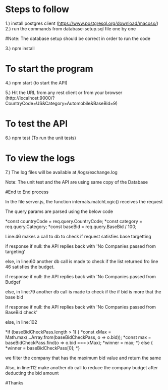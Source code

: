 # Steps to follow

1.) install postgres client (https://www.postgresql.org/download/macosx/)
2.) run the commands from database-setup.sql file one by one

#Note: The database setup should be correct in order to run the code

3.) npm install

# To start the program

4.) npm start (to start the API)

5.) Hit the URL from any rest client or from your browser (http://localhost:9000/?CountryCode=US&Category=Automobile&BaseBid=9)

# To test the API

6.) npm test (To run the unit tests)

# To view the logs

7.) The log files will be available at /logs/exchange.log

Note: The unit test and the API are using same copy of the Database

#End to End process

In the file server.js, the function internals.matchLogic() receives the request

The query params are parsed using the below code

\*const countryCode = req.query.CountryCode;
\*const category = req.query.Category;
\*const baseBid = req.query.BaseBid / 100;

Line:46 makes a call to db to check if request satisfies base targetting

if response if null: the API replies back with 'No Companies passed from targeting'

else, in line:60 another db call is made to check if the list returned fro line 46 satisfies the budget.

if response if null: the API replies back with 'No Companies passed from Budget'

else, in line:79 another db call is made to check if the if bid is more that the base bid

if response if null: the API replies back with 'No Companies passed from BaseBid check'

else, in line:102

\*if (baseBidCheckPass.length > 1) {
\*const xMax = Math.max(...Array.from(baseBidCheckPass, o => o.bid));
\*const max = baseBidCheckPass.find(o => o.bid === xMax);
\*winner = max;
\*} else {
\*winner = baseBidCheckPass[0];
\*}

we filter the company that has the maximum bid value and return the same

Also, in line:112 make another db call to reduce the company budget after deducting the bid amount

#Thanks
